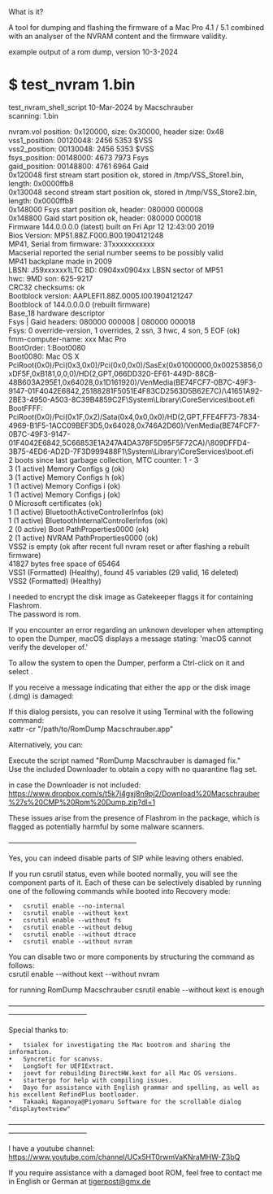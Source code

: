 What is it?  
  
A tool for dumping and flashing the firmware of a Mac Pro 4.1 / 5.1 combined with an analyser of the NVRAM content and the firmware validity.  
  
  
  
  
example output of a rom dump, version 10-3-2024  
  
  
$ test_nvram 1.bin   
===================================================  
test_nvram_shell_script 10-Mar-2024 by Macschrauber  
scanning: 1.bin  
  
nvram.vol position: 0x120000, size: 0x30000, header size: 0x48  
vss1_position: 00120048: 2456 5353       $VSS  
vss2_position: 00130048: 2456 5353       $VSS  
fsys_position: 00148000: 4673 7973       Fsys  
gaid_position: 00148800: 4761 6964       Gaid  
0x120048 first stream start position ok, stored in /tmp/VSS_Store1.bin, length: 0x0000ffb8  
0x130048 second stream start position ok, stored in /tmp/VSS_Store2.bin, length: 0x0000ffb8  
0x148000 Fsys start position ok, header: 080000 000008  
0x148800 Gaid start position ok, header: 080000 000018  
Firmware 144.0.0.0.0 (latest) built on Fri Apr 12 12:43:00 2019  
Bios Version: MP51.88Z.F000.B00.1904121248  
MP41, Serial from firmware: 3Txxxxxxxxxxx  
Macserial reported the serial number seems to be possibly valid  
MP41 backplane made in 2009  
LBSN: J59xxxxxx1LTC   BD: 0904xx0904xx   LBSN sector of MP51  
hwc: 9MD   son: 625-9217  
CRC32 checksums: ok  
Bootblock version: AAPLEFI1.88Z.0005.I00.1904121247  
Bootblock of 144.0.0.0.0 (rebuilt firmware)  
Base_18 hardware descriptor  
Fsys | Gaid headers: 080000 000008 | 080000 000018  
Fsys: 0 override-version, 1 overrides, 2 ssn, 3 hwc, 4 son, 5 EOF (ok)  
fmm-computer-name: xxx Mac Pro  
BootOrder: 1:Boot0080  
Boot0080: Mac OS X PciRoot(0x0)/Pci(0x3,0x0)/Pci(0x0,0x0)/SasEx(0x01000000,0x00253856,0xDF5F,0xB181,0,0,0)/HD(2,GPT,066DD320-EF61-449D-88CB-48B603A295E1,0x64028,0x1D161920)/VenMedia(BE74FCF7-0B7C-49F3-9147-01F4042E6842,25188281F5051E4F83CD2563D5B62E7C)/\41651A92-2BE3-4950-A503-8C39B4859C2F\System\Library\CoreServices\boot.efi  
BootFFFF: PciRoot(0x0)/Pci(0x1F,0x2)/Sata(0x4,0x0,0x0)/HD(2,GPT,FFE4FF73-7834-4969-B1F5-1ACC09BEF3D5,0x64028,0x746A2D60)/VenMedia(BE74FCF7-0B7C-49F3-9147-01F4042E6842,5C66853E1A247A4DA378F5D95F5F72CA)/\809DFFD4-3B75-4ED6-AD2D-7F3D999488F1\System\Library\CoreServices\boot.efi  
2 boots since last garbage collection, MTC counter: 1 - 3  
3  (1 active) Memory Configs g (ok)  
3  (1 active) Memory Configs h (ok)  
1  (1 active) Memory Configs i (ok)  
1  (1 active) Memory Configs j (ok)  
0  Microsoft certificates (ok)  
1  (1 active) BluetoothActiveControllerInfos (ok)  
1  (1 active) BluetoothInternalControllerInfos (ok)  
2  (0 active) Boot PathProperties0000 (ok)  
2  (1 active) NVRAM PathProperties0000 (ok)  
VSS2 is empty (ok after recent full nvram reset or after flashing a rebuilt firmware)  
41827 bytes free space of 65464  
VSS1 (Formatted) (Healthy), found 45 variables (29 valid, 16 deleted)  
VSS2 (Formatted) (Healthy)  
  
  
  
  
  
  
  
I needed to encrypt the disk image as Gatekeeper flaggs it for containing Flashrom.  
The password is rom.  
  
  
  
  
  
  
  
If you encounter an error regarding an unknown developer when attempting to open the Dumper, macOS displays a message stating: 'macOS cannot verify the developer of.'  
  
To allow the system to open the Dumper, perform a Ctrl-click on it and select <open>.  
  
  
If you receive a message indicating that either the app or the disk image (.dmg) is damaged:  
  
If this dialog persists, you can resolve it using Terminal with the following command:  
xattr -cr "/path/to/RomDump Macschrauber.app"  
  
  
  
Alternatively, you can:  
  
Execute the script named "RomDump Macschrauber is damaged fix."  
Use the included Downloader to obtain a copy with no quarantine flag set.  
  
in case the Downloader is not included:  
https://www.dropbox.com/s/t5k7j4gxj8n9pj2/Download%20Macschrauber%27s%20CMP%20Rom%20Dump.zip?dl=1   
  
  
These issues arise from the presence of Flashrom in the package, which is flagged as potentially harmful by some malware scanners.  
  
——————————————————  
  
  
  
Yes, you can indeed disable parts of SIP while leaving others enabled.  
  
If you run csrutil status, even while booted normally, you will see the component parts of it. Each of these can be selectively disabled by running one of the following commands while booted into Recovery mode:  
  
	•	csrutil enable --no-internal  
	•	csrutil enable --without kext  
	•	csrutil enable --without fs  
	•	csrutil enable --without debug  
	•	csrutil enable --without dtrace  
	•	csrutil enable --without nvram  
  
You can disable two or more components by structuring the command as follows:  
csrutil enable --without kext  --without nvram  
  
  
for running RomDump Macschrauber csrutil enable --without kext is enough  
  
  
  
———————————————————————————————————————————————  
  
Special thanks to:  
  
	•	tsialex for investigating the Mac bootrom and sharing the information.  
	•	Syncretic for scanvss.  
	•	LongSoft for UEFIExtract.  
	•	joevt for rebuilding DirectHW.kext for all Mac OS versions.  
	•	startergo for help with compiling issues.  
 	•	Dayo for assistance with English grammar and spelling, as well as his excellent RefindPlus bootloader.  
 	•	Takaaki Naganoya@Piyomaru Software for the scrollable dialog "displaytextview"  
  
  
  
  
———————————————————————————————————————————————  
  
  
I have a youtube channel: https://www.youtube.com/channel/UCx5HT0rwmVaKNraMHW-Z3bQ  
  
  
If you require assistance with a damaged boot ROM, feel free to contact me in English or German at tigerpost@gmx.de